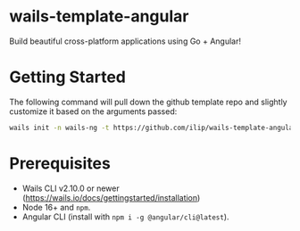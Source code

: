 # wails-template-angular

Build beautiful cross-platform applications using Go + Angular!

# Getting Started

The following command will pull down the github template repo
and slightly customize it based on the arguments passed:

```bash
wails init -n wails-ng -t https://github.com/ilip/wails-template-angular
```

# Prerequisites

* Wails CLI v2.10.0 or newer (https://wails.io/docs/gettingstarted/installation)
* Node 16+ and `npm`.
* Angular CLI (install with `npm i -g @angular/cli@latest`).

